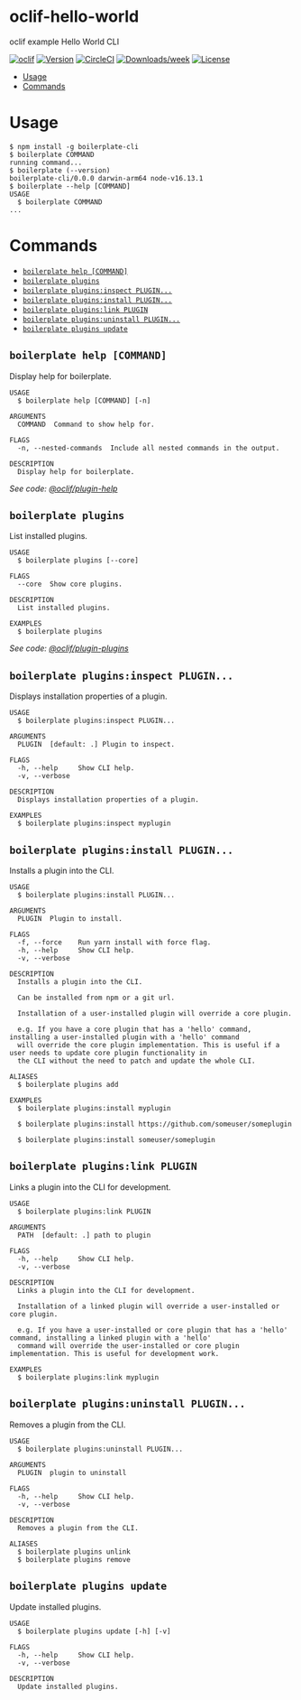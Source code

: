 oclif-hello-world
=================

oclif example Hello World CLI

[![oclif](https://img.shields.io/badge/cli-oclif-brightgreen.svg)](https://oclif.io)
[![Version](https://img.shields.io/npm/v/oclif-hello-world.svg)](https://npmjs.org/package/oclif-hello-world)
[![CircleCI](https://circleci.com/gh/oclif/hello-world/tree/main.svg?style=shield)](https://circleci.com/gh/oclif/hello-world/tree/main)
[![Downloads/week](https://img.shields.io/npm/dw/oclif-hello-world.svg)](https://npmjs.org/package/oclif-hello-world)
[![License](https://img.shields.io/npm/l/oclif-hello-world.svg)](https://github.com/oclif/hello-world/blob/main/package.json)

<!-- toc -->
* [Usage](#usage)
* [Commands](#commands)
<!-- tocstop -->
# Usage
<!-- usage -->
```sh-session
$ npm install -g boilerplate-cli
$ boilerplate COMMAND
running command...
$ boilerplate (--version)
boilerplate-cli/0.0.0 darwin-arm64 node-v16.13.1
$ boilerplate --help [COMMAND]
USAGE
  $ boilerplate COMMAND
...
```
<!-- usagestop -->
# Commands
<!-- commands -->
* [`boilerplate help [COMMAND]`](#boilerplate-help-command)
* [`boilerplate plugins`](#boilerplate-plugins)
* [`boilerplate plugins:inspect PLUGIN...`](#boilerplate-pluginsinspect-plugin)
* [`boilerplate plugins:install PLUGIN...`](#boilerplate-pluginsinstall-plugin)
* [`boilerplate plugins:link PLUGIN`](#boilerplate-pluginslink-plugin)
* [`boilerplate plugins:uninstall PLUGIN...`](#boilerplate-pluginsuninstall-plugin)
* [`boilerplate plugins update`](#boilerplate-plugins-update)

## `boilerplate help [COMMAND]`

Display help for boilerplate.

```
USAGE
  $ boilerplate help [COMMAND] [-n]

ARGUMENTS
  COMMAND  Command to show help for.

FLAGS
  -n, --nested-commands  Include all nested commands in the output.

DESCRIPTION
  Display help for boilerplate.
```

_See code: [@oclif/plugin-help](https://github.com/oclif/plugin-help/blob/v5.1.10/src/commands/help.ts)_

## `boilerplate plugins`

List installed plugins.

```
USAGE
  $ boilerplate plugins [--core]

FLAGS
  --core  Show core plugins.

DESCRIPTION
  List installed plugins.

EXAMPLES
  $ boilerplate plugins
```

_See code: [@oclif/plugin-plugins](https://github.com/oclif/plugin-plugins/blob/v2.0.11/src/commands/plugins/index.ts)_

## `boilerplate plugins:inspect PLUGIN...`

Displays installation properties of a plugin.

```
USAGE
  $ boilerplate plugins:inspect PLUGIN...

ARGUMENTS
  PLUGIN  [default: .] Plugin to inspect.

FLAGS
  -h, --help     Show CLI help.
  -v, --verbose

DESCRIPTION
  Displays installation properties of a plugin.

EXAMPLES
  $ boilerplate plugins:inspect myplugin
```

## `boilerplate plugins:install PLUGIN...`

Installs a plugin into the CLI.

```
USAGE
  $ boilerplate plugins:install PLUGIN...

ARGUMENTS
  PLUGIN  Plugin to install.

FLAGS
  -f, --force    Run yarn install with force flag.
  -h, --help     Show CLI help.
  -v, --verbose

DESCRIPTION
  Installs a plugin into the CLI.

  Can be installed from npm or a git url.

  Installation of a user-installed plugin will override a core plugin.

  e.g. If you have a core plugin that has a 'hello' command, installing a user-installed plugin with a 'hello' command
  will override the core plugin implementation. This is useful if a user needs to update core plugin functionality in
  the CLI without the need to patch and update the whole CLI.

ALIASES
  $ boilerplate plugins add

EXAMPLES
  $ boilerplate plugins:install myplugin 

  $ boilerplate plugins:install https://github.com/someuser/someplugin

  $ boilerplate plugins:install someuser/someplugin
```

## `boilerplate plugins:link PLUGIN`

Links a plugin into the CLI for development.

```
USAGE
  $ boilerplate plugins:link PLUGIN

ARGUMENTS
  PATH  [default: .] path to plugin

FLAGS
  -h, --help     Show CLI help.
  -v, --verbose

DESCRIPTION
  Links a plugin into the CLI for development.

  Installation of a linked plugin will override a user-installed or core plugin.

  e.g. If you have a user-installed or core plugin that has a 'hello' command, installing a linked plugin with a 'hello'
  command will override the user-installed or core plugin implementation. This is useful for development work.

EXAMPLES
  $ boilerplate plugins:link myplugin
```

## `boilerplate plugins:uninstall PLUGIN...`

Removes a plugin from the CLI.

```
USAGE
  $ boilerplate plugins:uninstall PLUGIN...

ARGUMENTS
  PLUGIN  plugin to uninstall

FLAGS
  -h, --help     Show CLI help.
  -v, --verbose

DESCRIPTION
  Removes a plugin from the CLI.

ALIASES
  $ boilerplate plugins unlink
  $ boilerplate plugins remove
```

## `boilerplate plugins update`

Update installed plugins.

```
USAGE
  $ boilerplate plugins update [-h] [-v]

FLAGS
  -h, --help     Show CLI help.
  -v, --verbose

DESCRIPTION
  Update installed plugins.
```
<!-- commandsstop -->
